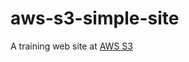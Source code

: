 # aws-s3-simple-site
A training web site at <a href = "http://ben.novikov.serverless.sundog.s3-website.us-east-2.amazonaws.com/chat.html">AWS S3</a>


